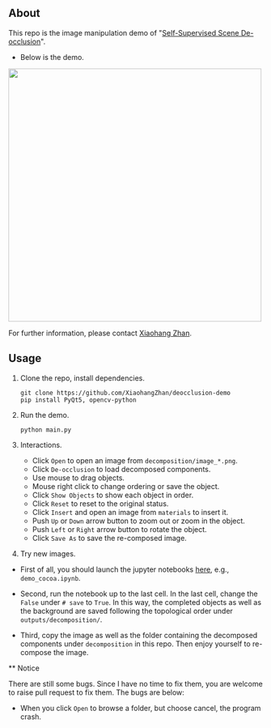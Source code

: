 ## About

This repo is the image manipulation demo of "[Self-Supervised Scene De-occlusion](https://github.com/XiaohangZhan/deocclusion)".

* Below is the demo.

<img src="manipulation.gif" width=500>

For further information, please contact [Xiaohang Zhan](https://xiaohangzhan.github.io/).

## Usage

1. Clone the repo, install dependencies.

    ```shell
    git clone https://github.com/XiaohangZhan/deocclusion-demo
    pip install PyQt5, opencv-python
    ```

2. Run the demo.

    ```shell
    python main.py
    ```

3. Interactions.

    * Click `Open` to open an image from `decomposition/image_*.png`.
    * Click `De-occlusion` to load decomposed components.
    * Use mouse to drag objects.
    * Mouse right click to change ordering or save the object.
    * Click `Show Objects` to show each object in order.
    * Click `Reset` to reset to the original status.
    * Click `Insert` and open an image from `materials` to insert it.
    * Push `Up` or `Down` arrow button to zoom out or zoom in the object.
    * Push `Left` or `Right` arrow button to rotate the object.
    * Click `Save As` to save the re-composed image.

4. Try new images.

* First of all, you should launch the jupyter notebooks [here](https://github.com/XiaohangZhan/deocclusion/blob/master/demos/), e.g., `demo_cocoa.ipynb`.

* Second, run the notebook up to the last cell. In the last cell, change the `False` under `# save` to `True`. In this way, the completed objects as well as the background are saved following the topological order under `outputs/decomposition/`.

* Third, copy the image as well as the folder containing the decomposed components under `decomposition` in this repo. Then enjoy yourself to re-compose the image.

** Notice

There are still some bugs. Since I have no time to fix them, you are welcome to raise pull request to fix them. The bugs are below:

* When you click `Open` to browse a folder, but choose cancel, the program crash.

